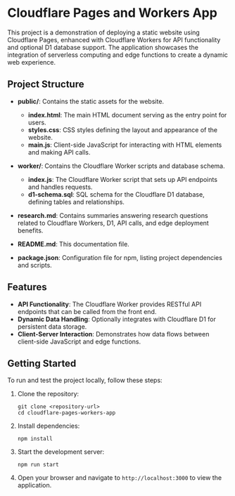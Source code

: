 # Cloudflare Pages and Workers App

This project is a demonstration of deploying a static website using Cloudflare Pages, enhanced with Cloudflare Workers for API functionality and optional D1 database support. The application showcases the integration of serverless computing and edge functions to create a dynamic web experience.

## Project Structure

- **public/**: Contains the static assets for the website.
  - **index.html**: The main HTML document serving as the entry point for users.
  - **styles.css**: CSS styles defining the layout and appearance of the website.
  - **main.js**: Client-side JavaScript for interacting with HTML elements and making API calls.

- **worker/**: Contains the Cloudflare Worker scripts and database schema.
  - **index.js**: The Cloudflare Worker script that sets up API endpoints and handles requests.
  - **d1-schema.sql**: SQL schema for the Cloudflare D1 database, defining tables and relationships.

- **research.md**: Contains summaries answering research questions related to Cloudflare Workers, D1, API calls, and edge deployment benefits.

- **README.md**: This documentation file.

- **package.json**: Configuration file for npm, listing project dependencies and scripts.

## Features

- **API Functionality**: The Cloudflare Worker provides RESTful API endpoints that can be called from the front end.
- **Dynamic Data Handling**: Optionally integrates with Cloudflare D1 for persistent data storage.
- **Client-Server Interaction**: Demonstrates how data flows between client-side JavaScript and edge functions.

## Getting Started

To run and test the project locally, follow these steps:

1. Clone the repository:
   ```
   git clone <repository-url>
   cd cloudflare-pages-workers-app
   ```

2. Install dependencies:
   ```
   npm install
   ```

3. Start the development server:
   ```
   npm run start
   ```

4. Open your browser and navigate to `http://localhost:3000` to view the application.